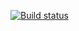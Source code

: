 [![Build status](https://ci.appveyor.com/api/projects/status/0afov7kjccpo6ae6?svg=true)](https://ci.appveyor.com/project/EkaterinaChernovaHD106906b/api-ci)